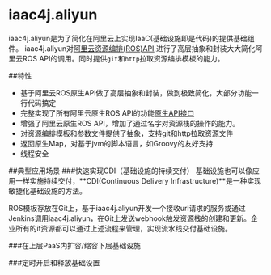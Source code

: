 # iaac4j.aliyun
iaac4j.aliyun是为了简化在阿里云上实现IaaC(基础设施即是代码)的提供基础组件。
iaac4j.aliyun对[阿里云资源编排(ROS)API](https://help.aliyun.com/document_detail/28899.html?spm=5176.doc28898.6.569.iuCpkK),进行了高层抽象和封装大大简化阿里云ROS API的调用。同时提供`git`和`http`拉取资源编排模板的能力。

##特性
* 基于阿里云ROS原生API做了高层抽象和封装，做到极致简化，大部分功能一行代码搞定
* 完整实现了所有阿里云原生ROS API的功能[原生API接口](https://help.aliyun.com/document_detail/28899.html?spm=5176.doc28898.6.569.iuCpkK)
* 增强了阿里云原生ROS API，增加了通过名字对资源栈的操作的能力。
* 对资源编排模板和参数文件提供了抽象，支持git和http拉取资源文件
* 返回原生Map，对基于jvm的脚本语言，如Groovy的友好支持
* 线程安全

##典型应用场景
###快速实现CDI（基础设施的持续交付）
基础设施也可以像应用一样实施持续交付，**CDI(Continuous Delivery Infrastructure)**是一种实现敏捷化基础设施的方法。

ROS模板存放在Git上，基于iaac4j.aliyun开发一个接收url请求的服务或通过Jenkins调用iaac4j.aliyun，在Git上发送webhook触发资源栈的创建和更新。企业所有的it资源都可以通过上述流程来管理，实现流水线交付基础设施。

###在上层PaaS内扩容/缩容下层基础设施

###定时开启和释放基础设置



